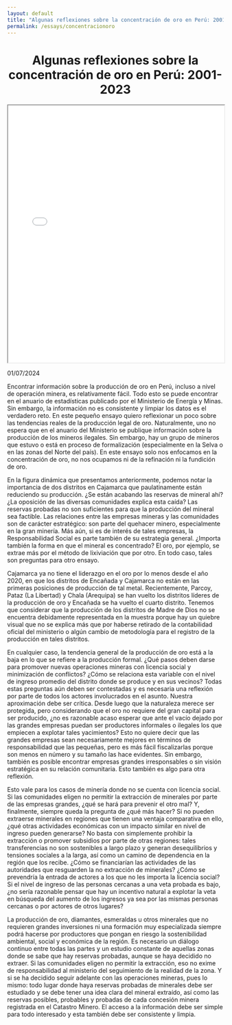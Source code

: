 ```yaml
---
layout: default
title: "Algunas reflexiones sobre la concentración de oro en Perú: 2001-2023"
permalink: /essays/concentracionoro
---
```


<center> <h1>Algunas reflexiones sobre la concentración de oro en Perú: 2001-2023</h1> </center>

<iframe src="/images/concentracion_de_oro_por_año_y_distrito.html" style="width: 100%; height: 600px; max-width: 5000px;" title="Concentration de Oro por Año y Distrito"></iframe>

01/07/2024

Encontrar información sobre la producción de oro en Perú, incluso a nivel de operación minera, es relativamente fácil. Todo esto se puede encontrar en el anuario de estadísticas publicado por el Ministerio de Energía y Minas. Sin embargo, la información no es consistente y limpiar los datos es el verdadero reto. En este pequeño ensayo quiero reflexionar un poco sobre las tendencias reales de la producción legal de oro. Naturalmente, uno no espera que en el anuario del Ministerio se publique información sobre la producción de los mineros ilegales. Sin embargo, hay un grupo de mineros que estuvo o está en proceso de formalización (especialmente en la Selva o en las zonas del Norte del país). En este ensayo solo nos enfocamos en la concentración de oro, no nos ocupamos ni de la refinación ni la fundición de oro.

En la figura dinámica que presentamos anteriormente, podemos notar la importancia de dos distritos en Cajamarca que paulatinamente están reduciendo su producción. ¿Se están acabando las reservas de mineral ahí? ¿La oposición de las diversas comunidades explica esta caída? Las reservas probadas no son suficientes para que la producción del mineral sea factible. Las relaciones entre las empresas mineras y las comunidades son de carácter estratégico: son parte del quehacer minero, especialmente en la gran minería. Más aún, si es de interés de tales empresas, la Responsabilidad Social es parte también de su estrategia general. ¿Importa también la forma en que el mineral es concentrado? El oro, por ejemplo, se extrae más por el método de lixiviación que por otro. En todo caso, tales son preguntas para otro ensayo.

Cajamarca ya no tiene el liderazgo en el oro por lo menos desde el año 2020, en que los distritos de Encañada y Cajamarca no están en las primeras posiciones de producción de tal metal. Recientemente, Parcoy, Pataz (La Libertad) y Chala (Arequipa) se han vuelto los distritos líderes de la producción de oro y Encañada se ha vuelto el cuarto distrito. Tenemos que considerar que la producción de los distritos de Madre de Dios no se encuentra debidamente representada en la muestra porque hay un quiebre visual que no se explica más que por haberse retirado de la contabilidad oficial del ministerio o algún cambio de metodología para el registro de la producción en tales distritos.

En cualquier caso, la tendencia general de la producción de oro está a la baja en lo que se refiere a la producción formal. ¿Qué pasos deben darse para promover nuevas operaciones mineras con licencia social y minimización de conflictos? ¿Cómo se relaciona esta variable con el nivel de ingreso promedio del distrito donde se produce y en sus vecinos? Todas estas preguntas aún deben ser contestadas y es necesaria una reflexión por parte de todos los actores involucrados en el asunto. Nuestra aproximación debe ser crítica. Desde luego que la naturaleza merece ser protegida, pero considerando que el oro no requiere del gran capital para ser producido, ¿no es razonable acaso esperar que ante el vacío dejado por las grandes empresas puedan ser productores informales o ilegales los que empiecen a explotar tales yacimientos? Esto no quiere decir que las grandes empresas sean necesariamente mejores en términos de responsabilidad que las pequeñas, pero es más fácil fiscalizarlas porque son menos en número y su tamaño las hace evidentes. Sin embargo, también es posible encontrar empresas grandes irresponsables o sin visión estratégica en su relación comunitaria. Esto también es algo para otra reflexión.

Esto vale para los casos de minería donde no se cuenta con licencia social. Si las comunidades eligen no permitir la extracción de minerales por parte de las empresas grandes, ¿qué se hará para prevenir el otro mal? Y, finalmente, siempre queda la pregunta de ¿qué más hacer? Si no pueden extraerse minerales en regiones que tienen una ventaja comparativa en ello, ¿qué otras actividades económicas con un impacto similar en nivel de ingreso pueden generarse? No basta con simplemente prohibir la extracción o promover subsidios por parte de otras regiones: tales transferencias no son sostenibles a largo plazo y generan desequilibrios y tensiones sociales a la larga, así como un camino de dependencia en la región que los recibe. ¿Cómo se financiarían las actividades de las autoridades que resguarden la no extracción de minerales? ¿Cómo se prevendría la entrada de actores a los que no les importa la licencia social? Si el nivel de ingreso de las personas cercanas a una veta probada es bajo, ¿no sería razonable pensar que hay un incentivo natural a explotar la veta en búsqueda del aumento de los ingresos ya sea por las mismas personas cercanas o por actores de otros lugares?

La producción de oro, diamantes, esmeraldas u otros minerales que no requieren grandes inversiones ni una formación muy especializada siempre podrá hacerse por productores que pongan en riesgo la sostenibilidad ambiental, social y económica de la región. Es necesario un diálogo continuo entre todas las partes y un estudio constante de aquellas zonas donde se sabe que hay reservas probadas, aunque se haya decidido no extraer. Si las comunidades eligen no permitir la extracción, eso no exime de responsabilidad al ministerio del seguimiento de la realidad de la zona. Y si se ha decidido seguir adelante con las operaciones mineras, pues lo mismo: todo lugar donde haya reservas probadas de minerales debe ser estudiado y se debe tener una idea clara del mineral extraído, así como las reservas posibles, probables y probadas de cada concesión minera registrada en el Catastro Minero. El acceso a la información debe ser simple para todo interesado y esta también debe ser consistente y limpia.
